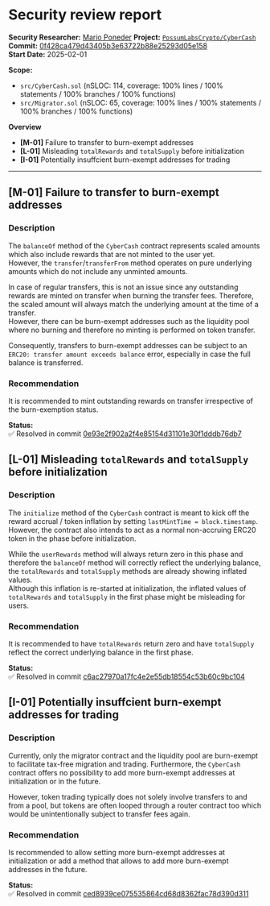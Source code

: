 # Security review report
**Security Researcher:** [Mario Poneder](https://gist.github.com/MarioPoneder/870f6b1f150d402bc73798f98dd95631)
**Project:** [`PossumLabsCrypto/CyberCash`](https://github.com/PossumLabsCrypto/CyberCash)   
**Commit:** [0f428ca479d43405b3e63722b88e25293d05e158](https://github.com/PossumLabsCrypto/CyberCash/commit/0f428ca479d43405b3e63722b88e25293d05e158)   
**Start Date:** 2025-02-01

**Scope:**
* `src/CyberCash.sol` (nSLOC: 114, coverage: 100% lines / 100% statements / 100% branches / 100% functions)
* `src/Migrator.sol` (nSLOC: 65, coverage: 100% lines / 100% statements / 100% branches / 100% functions)

**Overview**
* **[M-01]** Failure to transfer to burn-exempt addresses
* **[L-01]** Misleading `totalRewards` and `totalSupply` before initialization
* **[I-01]** Potentially insuffcient burn-exempt addresses for trading

---

## **[M-01]** Failure to transfer to burn-exempt addresses

### Description

The `balanceOf` method of the `CyberCash` contract represents scaled amounts which also include rewards that are not minted to the user yet.  
However, the `transfer`/`transferFrom` method operates on pure underlying amounts which do not include any unminted amounts. 

In case of regular transfers, this is not an issue since any outstanding rewards are minted on transfer when burning the transfer fees. Therefore, the scaled amount will always match the underlying amount at the time of a transfer.  
However, there can be burn-exempt addresses such as the liquidity pool where no burning and therefore no minting is performed on token transfer.

Consequently, transfers to burn-exempt addresses can be subject to an `ERC20: transfer amount exceeds balance` error, especially in case the full balance is transferred.

### Recommendation

It is recommended to mint outstanding rewards on transfer irrespective of the burn-exemption status.

**Status:**  
✅ Resolved in commit [0e93e2f902a2f4e85154d31101e30f1dddb76db7](https://github.com/PossumLabsCrypto/CyberCash/commit/0e93e2f902a2f4e85154d31101e30f1dddb76db7)


## **[L-01]** Misleading `totalRewards` and `totalSupply` before initialization

### Description

The `initialize` method of the `CyberCash` contract is meant to kick off the reward accrual / token inflation by setting `lastMintTime = block.timestamp`.  
However, the contract also intends to act as a normal non-accruing ERC20 token in the phase before initialization.  

While the `userRewards` method will always return zero in this phase and therefore the `balanceOf` method will correctly reflect the underlying balance, the `totalRewards` and `totalSupply` methods are already showing inflated values.  
Although this inflation is re-started at initialization, the inflated values of `totalRewards` and `totalSupply` in the first phase might be misleading for users.

### Recommendation

It is recommended to have `totalRewards` return zero and have `totalSupply` reflect the correct underlying balance in the first phase.

**Status:**  
✅ Resolved in commit [c6ac27970a17fc4e2e55db18554c53b60c9bc104](https://github.com/PossumLabsCrypto/CyberCash/commit/c6ac27970a17fc4e2e55db18554c53b60c9bc104)


## **[I-01]** Potentially insuffcient burn-exempt addresses for trading

### Description

Currently, only the migrator contract and the liquidity pool are burn-exempt to facilitate tax-free migration and trading. Furthermore, the `CyberCash` contract offers no possibility to add more burn-exempt addresses at initialization or in the future.

However, token trading typically does not solely involve transfers to and from a pool, but tokens are often looped through a router contract too which would be unintentionally subject to transfer fees again.

### Recommendation

Is recommended to allow setting more burn-exempt addresses at initialization or add a method that allows to add more burn-exempt addresses in the future.

**Status:**  
✅ Resolved in commit [ced8939ce075535864cd68d8362fac78d390d311](https://github.com/PossumLabsCrypto/CyberCash/commit/ced8939ce075535864cd68d8362fac78d390d311)
